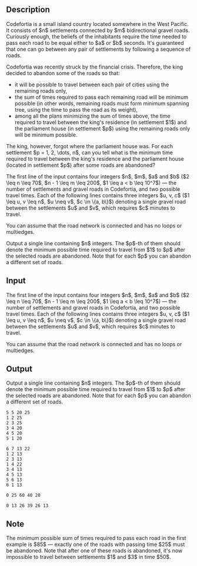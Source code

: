 ## Description

<div><p>Codefortia is a small island country located somewhere in the West Pacific. It consists of $n$ settlements connected by $m$ bidirectional gravel roads. Curiously enough, the beliefs of the inhabitants require the time needed to pass each road to be equal either to $a$ or $b$ seconds. It's guaranteed that one can go between any pair of settlements by following a sequence of roads.</p><p>Codefortia was recently struck by the financial crisis. Therefore, the king decided to abandon some of the roads so that:</p><ul> <li> it will be possible to travel between each pair of cities using the remaining roads only, </li><li> the sum of times required to pass each remaining road will be minimum possible (in other words, remaining roads must form minimum spanning tree, using the time to pass the road as its weight), </li><li> among all the plans minimizing the sum of times above, the time required to travel between the king's residence (in settlement $1$) and the parliament house (in settlement $p$) using the remaining roads only will be minimum possible. </li></ul><p>The king, however, forgot where the parliament house was. For each settlement $p = 1, 2, \dots, n$, can you tell what is the minimum time required to travel between the king's residence and the parliament house (located in settlement $p$) after some roads are abandoned?</p></div><div class="input-specification"><p>The first line of the input contains four integers $n$, $m$, $a$ and $b$ ($2 \leq n \leq 70$, $n - 1 \leq m \leq 200$, $1 \leq a &lt; b \leq 10^7$) — the number of settlements and gravel roads in Codefortia, and two possible travel times. Each of the following lines contains three integers $u, v, c$ ($1 \leq u, v \leq n$, $u \neq v$, $c \in \{a, b\}$) denoting a single gravel road between the settlements $u$ and $v$, which requires $c$ minutes to travel.</p><p>You can assume that the road network is connected and has no loops or multiedges.</p></div><div class="output-specification"><p>Output a single line containing $n$ integers. The $p$-th of them should denote the minimum possible time required to travel from $1$ to $p$ after the selected roads are abandoned. Note that for each $p$ you can abandon a different set of roads.</p></div>

## Input

<p>The first line of the input contains four integers $n$, $m$, $a$ and $b$ ($2 \leq n \leq 70$, $n - 1 \leq m \leq 200$, $1 \leq a &lt; b \leq 10^7$) — the number of settlements and gravel roads in Codefortia, and two possible travel times. Each of the following lines contains three integers $u, v, c$ ($1 \leq u, v \leq n$, $u \neq v$, $c \in \{a, b\}$) denoting a single gravel road between the settlements $u$ and $v$, which requires $c$ minutes to travel.</p><p>You can assume that the road network is connected and has no loops or multiedges.</p>

## Output

<p>Output a single line containing $n$ integers. The $p$-th of them should denote the minimum possible time required to travel from $1$ to $p$ after the selected roads are abandoned. Note that for each $p$ you can abandon a different set of roads.</p>





```input1
5 5 20 25
1 2 25
2 3 25
3 4 20
4 5 20
5 1 20
```




```input2
6 7 13 22
1 2 13
2 3 13
1 4 22
3 4 13
4 5 13
5 6 13
6 1 13
```




```output1
0 25 60 40 20
```




```output2
0 13 26 39 26 13
```



## Note

<p>The minimum possible sum of times required to pass each road in the first example is $85$ — exactly one of the roads with passing time $25$ must be abandoned. Note that after one of these roads is abandoned, it's now impossible to travel between settlements $1$ and $3$ in time $50$.</p>
